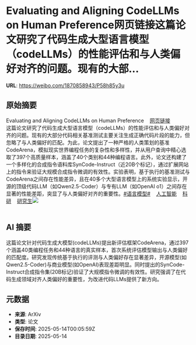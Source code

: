 # Evaluating and Aligning CodeLLMs on Human Preference网页链接这篇论文研究了代码生成大型语言模型（codeLLMs）的性能评估和与人类偏好对齐的问题。现有的大部...

**URL**: https://weibo.com/1870858943/P58h85y3u

## 原始摘要

Evaluating and Aligning CodeLLMs on Human Preference<a href="https://weibo.cn/sinaurl?u=https%3A%2F%2Fwww.aminer.cn%2Fpub%2F67565a4bae8580e7ff8e0fbd%2F%3Ff%3Dwb" data-hide=""><span class="url-icon"><img style="width: 1rem;height: 1rem" src="https://h5.sinaimg.cn/upload/2015/09/25/3/timeline_card_small_web_default.png" referrerpolicy="no-referrer"></span><span class="surl-text">网页链接</span></a><br>这篇论文研究了代码生成大型语言模型（codeLLMs）的性能评估和与人类偏好对齐的问题。现有的大部分代码相关基准测试主要关注生成正确代码片段的能力，但忽略了与人类偏好的匹配。为此，论文提出了一种严格的人类策划的基准CodeArena，模拟现实世界编程任务的复杂性和多样性，并从用户查询中精心选取了397个高质量样本，涵盖了40个类别和44种编程语言。此外，论文还构建了一个多样化的合成指令语料库SynCode-Instruct（近20B个标记），通过扩展网站上的指令来验证大规模合成指令微调的有效性。实验表明，基于执行的基准测试与CodeArena之间存在性能差异，且在40多个大型语言模型上的系统实验显示，开源的顶级代码LLM（如Qwen2.5-Coder）与专有LLM（如OpenAI o1）之间存在显著的性能差距，突显了与人类偏好对齐的重要性。<a href="https://m.weibo.cn/search?containerid=231522type%3D1%26t%3D10%26q%3D%23%E8%AF%AD%E8%A8%80%E6%A8%A1%E5%9E%8B%23" data-hide=""><span class="surl-text">#语言模型#</span></a><a href="https://m.weibo.cn/p/index?extparam=%E4%BA%BA%E5%B7%A5%E6%99%BA%E8%83%BD&amp;containerid=100808f068f0dad74789bee210163c40a4b50d" data-hide=""><span class="url-icon"><img style="width: 1rem;height: 1rem" src="https://n.sinaimg.cn/photo/5213b46e/20180926/timeline_card_small_super_default.png" referrerpolicy="no-referrer"></span><span class="surl-text">人工智能</span></a><a href="https://m.weibo.cn/p/index?extparam=%E7%A7%91%E7%A0%94&amp;containerid=100808a62e87d21630c0abf068bf92641e88be" data-hide=""><span class="url-icon"><img style="width: 1rem;height: 1rem" src="https://n.sinaimg.cn/photo/5213b46e/20180926/timeline_card_small_super_default.png" referrerpolicy="no-referrer"></span><span class="surl-text">科研</span></a><a href="https://m.weibo.cn/p/index?extparam=%E7%A0%94%E7%A9%B6%E7%94%9F&amp;containerid=100808951b26a4a4b4ec29f6ca7f280fccb863" data-hide=""><span class="url-icon"><img style="width: 1rem;height: 1rem" src="https://n.sinaimg.cn/photo/5213b46e/20180926/timeline_card_small_super_default.png" referrerpolicy="no-referrer"></span><span class="surl-text">研究生</span></a><img style="" src="https://tvax4.sinaimg.cn/large/6f830abfly1hwmt504ez9j22bt17pnpd.jpg" referrerpolicy="no-referrer"><br><br>

## AI 摘要

这篇论文针对代码生成大模型(codeLLMs)提出新评估框架CodeArena，通过397个涵盖40类编程任务和44种语言的真实样本，首次系统评估模型输出与人类偏好的匹配度。研究发现传统基于执行的评测与人类偏好存在显著差异，开源模型(如Qwen2.5-Coder)与商业模型(如OpenAI)表现差距明显。同时提出的SynCode-Instruct合成指令集(20B标记)验证了大规模指令微调的有效性。研究强调了在代码生成领域对齐人类偏好的重要性，为改进代码LLMs提供了新方向。

## 元数据

- **来源**: ArXiv
- **类型**: 论文
- **保存时间**: 2025-05-14T00:05:59Z
- **目录日期**: 2025-05-14
